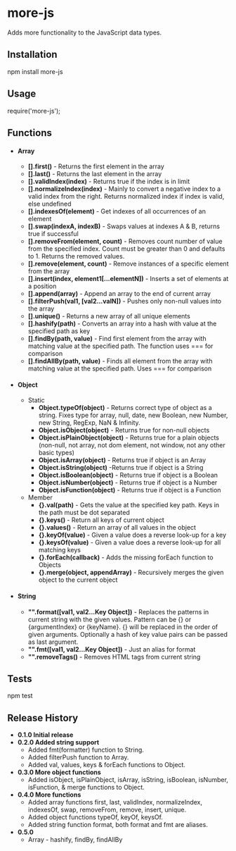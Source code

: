 # more-js

Adds more functionality to the JavaScript data types.

## Installation

  npm install more-js

## Usage

  require('more-js');

## Functions

* #### Array
  * **[].first()** - Returns the first element in the array
  * **[].last()** - Returns the last element in the array
  * **[].validIndex(index)** - Returns true if the index is in limit
  * **[].normalizeIndex(index)** - Mainly to convert a negative index to a valid index from the right. Returns normalized index if index is valid, else undefined
  * **[].indexesOf(element)** - Get indexes of all occurrences of an element
  * **[].swap(indexA, indexB)** - Swaps values at indexes A & B, returns true if successful
  * **[].removeFrom(element, count)** - Removes count number of value from the specified index. Count must be greater than 0 and defaults to 1. Returns the removed values.
  * **[].remove(element, count)** - Remove instances of a specific element from the array
  * **[].insert(index, element1[...elementN])** - Inserts a set of elements at a position
  * **[].append(array)** - Append an array to the end of current array
  * **[].filterPush(val1, [val2...valN])** - Pushes only non-null values into the array
  * **[].unique()** - Returns a new array of all unique elements
  * **[].hashify(path)** - Converts an array into a hash with value at the specified path as key
  * **[].findBy(path, value)** - Find first element from the array with matching value at the specified path. The function uses === for comparison
  * **[].findAllBy(path, value)** - Finds all element from the array with matching value at the specified path. Uses === for comparison

* #### Object
  * Static
    * **Object.typeOf(object)** - Returns correct type of object as a string. Fixes type for array, null, date, new Boolean, new Number, new String, RegExp, NaN & Infinity.
    * **Object.isObject(object)** - Returns true for non-null objects
    * **Object.isPlainObject(object)** - Returns true for a plain objects (non-null, not array, not dom element, not window, not any other basic types)
    * **Object.isArray(object)** - Returns true if object is an Array
    * **Object.isString(object)** -Returns true if object is a String
    * **Object.isBoolean(object)** - Returns true if object is a Boolean
    * **Object.isNumber(object)** - Returns true if object is a Number
    * **Object.isFunction(object)** - Returns true if object is a Function
  * Member
    * **{}.val(path)** - Gets the value at the specified key path. Keys in the path must be dot separated
    * **{}.keys()** - Return all keys of current object
    * **{}.values()** - Return an array of all values in the object
    * **{}.keyOf(value)** - Given a value does a reverse look-up for a key
    * **{}.keysOf(value)** - Given a value does a reverse look-up for all matching keys
    * **{}.forEach(callback)** - Adds the missing forEach function to Objects
    * **{}.merge(object, appendArray)** - Recursively merges the given object to the current object

* #### String
  * **"".format([val1, val2...Key Object])** - Replaces the patterns in current string with the given values. Pattern can be {} or {argumentIndex} or {keyName}. {} will be replaced in the order of given arguments. Optionally a hash of key value pairs can be passed as last argument.
  * **"".fmt([val1, val2...Key Object])** - Just an alias for format
  * **"".removeTags()** - Removes HTML tags from current string

## Tests

  npm test

## Release History

* **0.1.0 Initial release**
* **0.2.0 Added string support**
  * Added fmt(formatter) function to String.
  * Added filterPush function to Array.
  * Added val, values, keys & forEach functions to Object.
* **0.3.0 More object functions**
  * Added isObject, isPlainObject, isArray, isString, isBoolean, isNumber, isFunction, & merge functions to Object.
* **0.4.0 More functions**
  * Added array functions first, last, validIndex, normalizeIndex, indexesOf, swap, removeFrom, remove, insert, unique.
  * Added object functions typeOf, keyOf, keysOf.
  * Added string function format, both format and fmt are aliases.
* **0.5.0**
  * Array - hashify, findBy, findAllBy